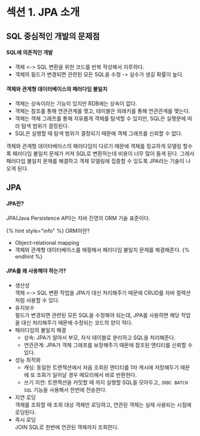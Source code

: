 # 섹션 1. JPA 소개

## SQL 중심적인 개발의 문제점

#### SQL에 의존적인 개발

* 객체 <-> SQL 변환을 위한 코드를 반복 작성해서 지루하다.
* 객체의 필드가 변경되면 관련된 모든 SQL을 수정 -> 실수가 생길 확률이 높다.

#### 객체와 관계형 데이터베이스의 패러다임 불일치

* 객체는 상속이라는 기능이 있지만 RDB에는 상속이 없다.
* 객체는 참조를 통해 연관관계를 맺고, 테이블은 외래키를 통해 연관관계를 맺는다.
* 객체는 객체 그래프를 통해 자유롭게 객체를 탐색할 수 있지만, SQL은 실행문에 따라 탐색 범위가 결정된다.
* SQL은 실행할 때 탐색 범위가 결정되기 때문에 객체 그래프를 신뢰할 수 없다.

객체와 관계형 데이터베이스의 패러다임이 다르기 때문에 객체를 정교하게 모델링 할수록 패러다임 불일치 문제가 커져 SQL로 변환하는데 비용이 너무 많이 들게 된다. 그래서 패러다임 불일치 문제를 해결하고 객체 모델링에 집중할 수 있도록 JPA라는 기술이 나오게 된다.

## JPA

#### JPA란?&#x20;

JPA(Java Persistence API)는 자바 진영의 ORM 기술 표준이다.

{% hint style="info" %}
ORM이란?

* Object-relational mapping
* 객체와 관계형 데이터베이스를 매핑해서 패러다임 불일치 문제를 해결해준다.
{% endhint %}

#### JPA를 왜 사용해야 하는가?

* 생산성\
  객체 <-> SQL 변환 작업을 JPA가 대신 처리해주기 때문에 CRUD를 자바 컬렉션 처럼 사용할 수 있다.
* 유지보수\
  필드가 변경되면 관련된 모든 SQL을 수정해야 되는데, JPA를 사용하면 해당 작업을 대신 처리해주기 때문에 수정되는 코드의 양이 적다.
* 패러다임의 불일치 해결
  * 상속: JPA가 알아서 부모, 자식 테이블로 분리하고 SQL을 처리해준다.
  * 연관관계: JPA가 객체 그래프를 보장해주기 때문에 참조된 엔티티를 신뢰할 수 있다.
* 성능 최적화
  * 캐싱: 동일한 트랜잭션에서 처음 조회된 엔티티를 1차 캐시에 저장해두기 때문에 또 조회가 일어날 경우 메모리에서 바로 반환한다.
  * 쓰기 지연: 트랜잭션을 커밋할 때 까지 실행할 SQL을 모아두고, `JDBC BATCH SQL` 기능을 사용해서 한번에 전송한다.
* 지연 로딩\
  객체를 조회할 때 조회 대상 객체만 로딩하고, 연관된 객체는 실제 사용되는 시점에 로딩된다.
* 즉시 로딩\
  JOIN SQL로 한번에 연관된 객체까지 조회한다.
